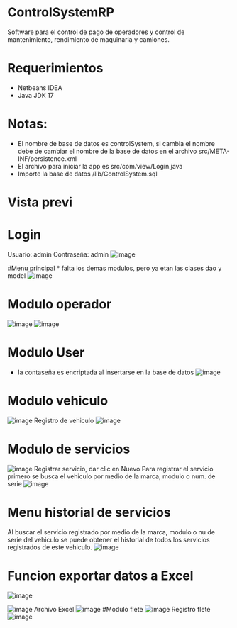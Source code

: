 # ControlSystemRP
Software para el control de pago de operadores y control de mantenimiento, rendimiento de maquinaria y camiones.

# Requerimientos
  * Netbeans IDEA 
  * Java JDK 17
# Notas:
* El nombre de base de datos es controlSystem, si cambia el nombre debe de cambiar el nombre de la base de datos en el archivo src/META-INF/persistence.xml
* El archivo para iniciar la app es src/com/view/Login.java
* Importe la base de datos /lib/ControlSystem.sql

# Vista previ
# Login
Usuario: admin
Contraseña: admin
![image](https://github.com/keatnis/ControlSystemRP/assets/95552515/a08026e6-6ce9-4086-9ada-e657a36e8cdb)

#Menu principal * falta los demas modulos, pero ya etan las clases dao y model 
![image](https://github.com/keatnis/ControlSystemRP/assets/95552515/fd322230-1da8-4a1e-b7dc-b2c7ea852617)

# Modulo operador
![image](https://github.com/keatnis/ControlSystemRP/assets/95552515/a2f3692a-3355-427e-a0c5-be2f61e6f5aa)
![image](https://github.com/keatnis/ControlSystemRP/assets/95552515/2d42c126-52bb-4f30-978b-bdcfb9bef839)

# Modulo User
* la contaseña es encriptada al insertarse en la base de datos
![image](https://github.com/keatnis/ControlSystemRP/assets/95552515/507dd50e-963e-4932-9a60-c0549b2a3ba9)

# Modulo vehiculo
![image](https://github.com/keatnis/ControlSystemRP/assets/95552515/fc34230c-f58b-4ba0-b4bf-4561b5b2e1c3)
Registro de vehiculo
![image](https://github.com/keatnis/ControlSystemRP/assets/95552515/a7a8de5e-5046-4470-bbac-77004e7a3ac9)


# Modulo de servicios
![image](https://github.com/keatnis/ControlSystemRP/assets/95552515/600bca7d-406f-4182-bea8-ab8dc0f363c9)
Registrar servicio, dar clic en Nuevo
Para registrar el servicio primero se busca el vehiculo  por medio de la marca, modulo o num. de serie
![image](https://github.com/keatnis/ControlSystemRP/assets/95552515/01dfcda4-8350-4b3b-ab86-a4d832eb9fc2)


# Menu historial de servicios
Al buscar el servicio registrado por medio de la marca, modulo o nu de serie del vehiculo se puede obtener el historial de todos los servicios registrados de este vehiculo.
![image](https://github.com/keatnis/ControlSystemRP/assets/95552515/a3f15997-c466-4414-8c04-5bed8ff9b281)

# Funcion exportar datos a Excel
![image](https://github.com/keatnis/ControlSystemRP/assets/95552515/6b682206-bdb3-4dbf-8b93-00d89eca31e5)

![image](https://github.com/keatnis/ControlSystemRP/assets/95552515/a24701d1-c8e3-4c15-947b-33aed2a253f4)
Archivo Excel
![image](https://github.com/keatnis/ControlSystemRP/assets/95552515/0351b009-609f-4a5e-8d30-ac39403245b9)
#Modulo flete
![image](https://github.com/keatnis/ControlSystemRP/assets/95552515/e06bad0b-5473-428f-8fa6-384e4edd41ac)
Registro flete
![image](https://github.com/keatnis/ControlSystemRP/assets/95552515/ca307c77-01b6-4ded-afcf-90154e9f555a)




